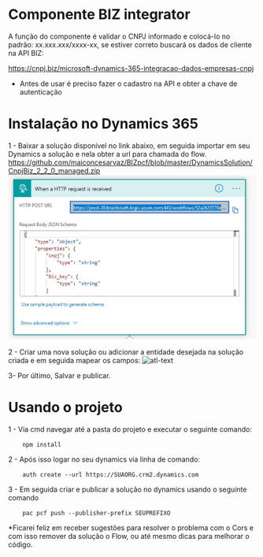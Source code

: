 # Componente BIZ integrator
A função do componente é validar o CNPJ informado e colocá-lo no padrão: xx.xxx.xxx/xxxx-xx, se estiver correto buscará os dados de cliente na API BIZ:

https://cnpj.biz/microsoft-dynamics-365-integracao-dados-empresas-cnpj

* Antes de usar é preciso fazer o cadastro na API e obter a chave de autenticação


# Instalação no Dynamics 365
1 - Baixar a solução disponível no link abaixo, em seguida importar em seu Dynamics a solução e nela obter a url para chamada do flow.
	https://github.com/maiconcesarvaz/BIZpcf/blob/master/DynamicsSolution/CnpjBiz_2_2_0_managed.zip
![atl-text](https://github.com/maiconcesarvaz/BIZpcf/blob/master/ExemploConfig/urlFlow.JPG)  

2 - Criar uma nova solução ou adicionar a entidade desejada na solução criada e em seguida mapear os campos:
![atl-text](https://github.com/maiconcesarvaz/BIZpcf/blob/master/ExemploConfig/ConfigSolution.gif)

3- Por último, Salvar e publicar.
  


# Usando o projeto
1 - Via cmd navegar até a pasta do projeto e executar o seguinte comando: 

		npm install      
      
2 - Após isso logar no seu dynamics via linha de comando:

		auth create --url https://SUAORG.crm2.dynamics.com

3 - Em seguida criar e publicar a solução no dynamics usando o seguinte comando

		pac pcf push --publisher-prefix SEUPREFIXO
  
*Ficarei feliz em receber sugestões para resolver o problema com o Cors e com isso remover da solução o Flow, ou até mesmo dicas para melhorar o código.
